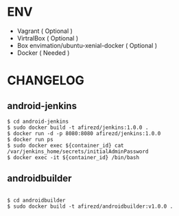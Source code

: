 # ENV
- Vagrant ( Optional )
- VirtralBox ( Optional )
- Box envimation/ubuntu-xenial-docker ( Optional )
- Docker ( Needed )

# CHANGELOG

## android-jenkins


```
$ cd android-jenkins
$ sudo docker build -t afirezd/jenkins:1.0.0 .
$ docker run -d -p 8080:8080 afirezd/jenkins:1.0.0
$ docker run ps 
$ sudo docker exec ${container_id} cat /var/jenkins_home/secrets/initialAdminPassword
$ docker exec -it ${container_id} /bin/bash

```

## androidbuilder

```

$ cd androidbuilder
$ sudo docker build -t afirezd/androidbuilder:v1.0.0 .


```
